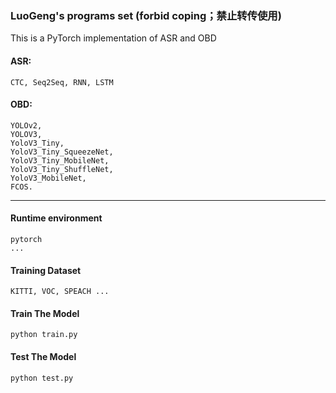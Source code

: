 ### LuoGeng's programs set (forbid coping；禁止转传使用)
This is a PyTorch implementation of ASR and OBD
#### ASR:
    CTC, Seq2Seq, RNN, LSTM
#### OBD:
    YOLOv2, 
    YOLOV3, 
    YoloV3_Tiny, 
    YoloV3_Tiny_SqueezeNet, 
    YoloV3_Tiny_MobileNet,
    YoloV3_Tiny_ShuffleNet,
    YoloV3_MobileNet,
    FCOS.
---

#### Runtime environment
```
pytorch
...
```

#### Training Dataset
```
KITTI, VOC, SPEACH ...
```

#### Train The Model
```
python train.py
```
#### Test The Model
```
python test.py
```

